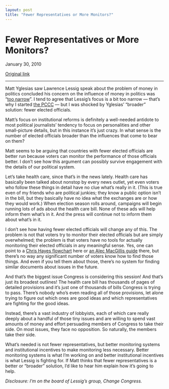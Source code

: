 ```yaml
---
layout: post
title: "Fewer Representatives or More Monitors?"
---
```

Fewer Representatives or More Monitors?
=======================================

January 30, 2010

[Original link](http://www.aaronsw.com/weblog/fewerreps)

* * * * *

Matt Yglesias saw Lawrence Lessig speak about the problem of money in
politics concluded his concern on the influence of money in politics was
“[too
narrow](http://yglesias.thinkprogress.org/archives/2010/01/for-less-voting.php)”.
I tend to agree that Lessig’s focus is a bit too narrow — that’s why I
started [the PCCC](http://boldprogressives.org/) — but I was shocked by
Yglesias’ “broader” solution: fewer elected officials.

Matt’s focus on institutional reforms is definitely a well-needed
antidote to most political journalists’ tendency to focus on
personalities and other small-picture details, but in this instance it’s
just crazy. In what sense is the number of elected officials broader
than the influences that come to bear on them?

Matt seems to be arguing that countries with fewer elected officials are
better run because voters can monitor the performance of those officials
better. I don’t see how this argument can possibly survive engagement
with the details of our political system.

Let’s take health care, since that’s in the news lately. Health care has
basically been talked about nonstop by every news outlet, yet even
voters who follow these things in detail have no clue what’s really in
it. (This is true even of my friends who are political junkies; they
know a public option isn’t in the bill, but they basically have no idea
what the exchanges are or how they would work.) When election season
rolls around, campaigns will begin running lots of ads about the health
care bill. None of these ads will help inform them what’s in it. And the
press will continue not to inform them about what’s in it.

I don’t see how having fewer elected officials will change any of this.
The problem is not that voters try to monitor their elected officials
but are simply overwhelmed; the problem is that voters have no tools for
actually monitoring their elected officials in any meaningful sense.
Yes, one can point to a [Chris Hayes
flowchart](http://www.donkeylicious.com/2009/09/improved-health-insurance-reform.html)
here or [an Alec MacGillis
guide](http://www.washingtonpost.com/wp-dyn/content/article/2009/08/14/AR2009081401669.html)
there, but there’s no way any significant number of voters know how to
find those things. And even if you tell them about those, there’s no
system for finding similar documents about issues in the future.

And that’s the biggest issue Congress is considering this session! And
that’s just its broadest outlines! The health care bill has thousands of
pages of detailed provisions and it’s just one of thousands of bills
Congress is trying to pass. There’s nobody who’s even reading all of
those provisions, let alone trying to figure out which ones are good
ideas and which representatives are fighting for the good ideas.

Instead, there’s a vast industry of lobbyists, each of which care really
deeply about a handful of those tiny issues and are willing to spend
vast amounts of money and effort persuading members of Congress to take
their side. On most issues, they face no opposition. So naturally, the
members take their side.

What’s needed is not fewer representatives, but better monitoring
systems and institutional incentives to make monitoring less necessary.
Better monitoring systems is what I’m working on and better
institutional incentives is what Lessig is fighting for. If Matt thinks
that fewer representatives is a better or “broader” solution, I’d like
to hear him explain how it’s going to help.

*Disclosure: I’m on the board of Lessig’s group, Change Congress.*
